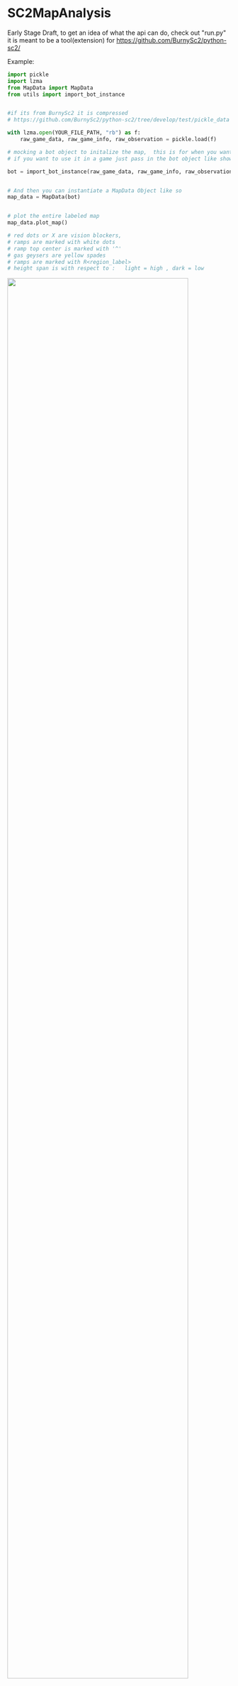 # SC2MapAnalysis

Early Stage Draft, 
to get an idea of what the api can do,  check out "run.py" 
it is meant to be a tool(extension) for https://github.com/BurnySc2/python-sc2/


Example:
```python
import pickle
import lzma
from MapData import MapData
from utils import import_bot_instance


#if its from BurnySc2 it is compressed
# https://github.com/BurnySc2/python-sc2/tree/develop/test/pickle_data

with lzma.open(YOUR_FILE_PATH, "rb") as f:
    raw_game_data, raw_game_info, raw_observation = pickle.load(f)

# mocking a bot object to initalize the map,  this is for when you want to do this while not in a game,  
# if you want to use it in a game just pass in the bot object like shown below 

bot = import_bot_instance(raw_game_data, raw_game_info, raw_observation)


# And then you can instantiate a MapData Object like so
map_data = MapData(bot)


# plot the entire labeled map
map_data.plot_map()

# red dots or X are vision blockers,
# ramps are marked with white dots 
# ramp top center is marked with '^'
# gas geysers are yellow spades 
# ramps are marked with R<region_label>
# height span is with respect to :   light = high , dark = low
```
<img src="https://user-images.githubusercontent.com/40754127/86950247-9a67d400-c158-11ea-9fdb-c63f647b1c6d.png" width="90%"></img> 
```python
# isolate a region,  plot it
>>>map_data.regions[8].plot()
```
<img src="https://user-images.githubusercontent.com/40754127/86950267-a0f64b80-c158-11ea-968c-773483fd3a7a.png" width="90%"></img> 

```python
# you can also inspect the perimeter
>>>map_data.regions[8].plot_perimeter()

```
<img src="https://user-images.githubusercontent.com/40754127/86950274-a2277880-c158-11ea-9f07-fdeec300abae.png" width="90%"></img> 

```python
#query a point with respect to region
>>>p = (130,100)
>>>map_data.in_region(p)
Region 8
```

